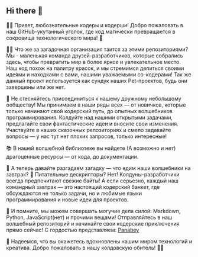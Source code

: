 ## Hi there 👋

<!--

**Here are some ideas to get you started:**

🙋‍♀️ A short introduction - what is your organization all about?
🌈 Contribution guidelines - how can the community get involved?
👩‍💻 Useful resources - where can the community find your docs? Is there anything else the community should know?
🍿 Fun facts - what does your team eat for breakfast?
🧙 Remember, you can do mighty things with the power of [Markdown](https://docs.github.com/github/writing-on-github/getting-started-with-writing-and-formatting-on-github/basic-writing-and-formatting-syntax)
-->

👩‍💻 Привет, любознательные кодеры и кодерши! Добро пожаловать в наш GitHub-укутанный уголок, где код магически превращается в сокровища технологического мира! 🌟

🙋‍♀️ Что же за загадочная организация таится за этими репозиториями? Мы - маленькая команда друзей-разработчиков, которые собрались здесь, чтобы превратить мир в более яркое и увлекательное место. Наш код похож на палитру красок, и мы стремимся делиться своими идеями и находками с вами, нашими уважаемыми со-кодерами!
Так же данный проект используется как сундук наших Pet-проектов, будь они завершены или же нет.

🐳 Не стесняйтесь присоединиться к нашему дружному небольшому ообществу! Мы принимаем в наши ряды всех — от новичков, которые только начинают свой кодерский путь, до опытных волшебников программирования. Колдуйте над нашими открытыми задачами, предлагайте свои фантастические идеи и вносите свои изменения. Участвуйте в наших сказочных репозиториях и смело задавайте вопросы — у нас тут нет плохих запросов, только интересные!

📚 В нашей волшебной библиотеке вы найдете (А возможно и нет) драгоценные ресурсы — от кода, до документации.

🍿 А теперь давайте разгадаем загадку — что едим наши волшебники на завтрак? 🥞 Питательные дескрипторы? Нет! Колдуны-разработчики всегда предпочитают свежие байты! А если серьезно, каждый наш командный завтрак — это настоящий кодерский банкет, где обсуждаются не только задачи, но и любимые языки программирования и новые идеи для проектов.

🧙 И помните, мы можем совершать могучие дела силой: Markdown, Python, JavaScript(нет) и прочими вещами! Отправляйтесь в наш волшебный репозиторий и начинайте свои кодерские приключения прямо сейчас! С гордостью представляем: [Panabey](https://github.com/Panabey)

🌟 Надеемся, что вы окажетесь вдохновлены нашим миром технологий и креатива. Добро пожаловать в нашу колдовскую обитель! 🧙‍♂️
